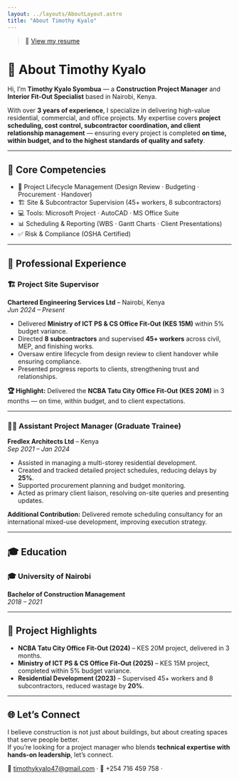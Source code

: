 ```yaml
---
layout: ../layouts/AboutLayout.astro
title: "About Timothy Kyalo"
---
```


> 📄 [View my resume](https://drive.google.com/file/d/1OnNYHa9wwjMAcUxJxYNmRggNZWejh7yd/view?usp=drive_link)

# 👷 About Timothy Kyalo

Hi, I’m **Timothy Kyalo Syombua** — a **Construction Project Manager** and **Interior Fit-Out Specialist** based in Nairobi, Kenya.  

With over **3 years of experience**, I specialize in delivering high-value residential, commercial, and office projects. My expertise covers **project scheduling, cost control, subcontractor coordination, and client relationship management** — ensuring every project is completed **on time, within budget, and to the highest standards of quality and safety**.  

---

## 🧰 Core Competencies

- 📑 Project Lifecycle Management (Design Review · Budgeting · Procurement · Handover)  
- 🏗️ Site & Subcontractor Supervision (45+ workers, 8 subcontractors)  
- 💻 Tools: Microsoft Project · AutoCAD · MS Office Suite  
- 📊 Scheduling & Reporting (WBS · Gantt Charts · Client Presentations)  
- ✅ Risk & Compliance (OSHA Certified)  

---

## 💼 Professional Experience

### 🏗️ Project Site Supervisor  
**Chartered Engineering Services Ltd** – Nairobi, Kenya  
*Jun 2024 – Present*  

- Delivered **Ministry of ICT PS & CS Office Fit-Out (KES 15M)** within 5% budget variance.  
- Directed **8 subcontractors** and supervised **45+ workers** across civil, MEP, and finishing works.  
- Oversaw entire lifecycle from design review to client handover while ensuring compliance.  
- Presented progress reports to clients, strengthening trust and relationships.  

**🏆 Highlight:** Delivered the **NCBA Tatu City Office Fit-Out (KES 20M)** in 3 months — on time, within budget, and to client expectations.  

---

### 👨‍💼 Assistant Project Manager (Graduate Trainee)  
**Fredlex Architects Ltd** – Kenya  
*Sep 2021 – Jan 2024*  

- Assisted in managing a multi-storey residential development.  
- Created and tracked detailed project schedules, reducing delays by **25%**.  
- Supported procurement planning and budget monitoring.  
- Acted as primary client liaison, resolving on-site queries and presenting updates.  

**Additional Contribution:** Delivered remote scheduling consultancy for an international mixed-use development, improving execution strategy.  

---

## 🎓 Education

### 🎓 University of Nairobi  
**Bachelor of Construction Management**  
*2018 – 2021*  

---

## 📂 Project Highlights

- **NCBA Tatu City Office Fit-Out (2024)** – KES 20M project, delivered in 3 months.  
- **Ministry of ICT PS & CS Office Fit-Out (2025)** – KES 15M project, completed within 5% budget variance.  
- **Residential Development (2023)** – Supervised 45+ workers and 8 subcontractors, reduced wastage by **20%**.  

---

## 🌐 Let’s Connect

I believe construction is not just about buildings, but about creating spaces that serve people better.  
If you’re looking for a project manager who blends **technical expertise with hands-on leadership**, let’s connect.  

📧 timothykyalo47@gmail.com · 📱 +254 716 459 758 ·  

